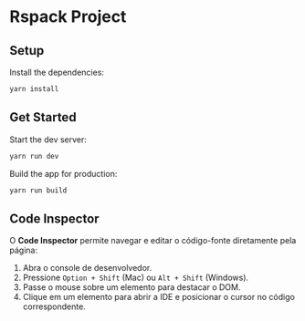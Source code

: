 # Rspack Project

## Setup

Install the dependencies:

```bash
yarn install
```

## Get Started

Start the dev server:

```bash
yarn run dev
```

Build the app for production:

```bash
yarn run build
```

## Code Inspector

O **Code Inspector** permite navegar e editar o código-fonte diretamente pela página:

1. Abra o console de desenvolvedor.
2. Pressione `Option + Shift` (Mac) ou `Alt + Shift` (Windows).
3. Passe o mouse sobre um elemento para destacar o DOM.
4. Clique em um elemento para abrir a IDE e posicionar o cursor no código correspondente.
